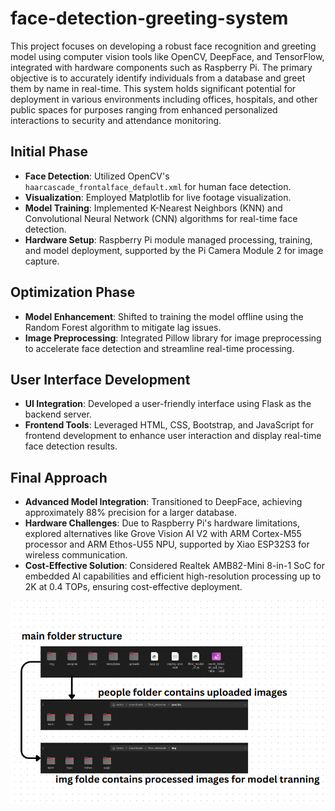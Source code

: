 # face-detection-greeting-system

This project focuses on developing a robust face recognition and greeting model using computer vision tools like OpenCV, DeepFace, and TensorFlow, integrated with hardware components such as Raspberry Pi. The primary objective is to accurately identify individuals from a database and greet them by name in real-time. This system holds significant potential for deployment in various environments including offices, hospitals, and other public spaces for purposes ranging from enhanced personalized interactions to security and attendance monitoring.

## Initial Phase

- **Face Detection**: Utilized OpenCV's `haarcascade_frontalface_default.xml` for human face detection.
- **Visualization**: Employed Matplotlib for live footage visualization.
- **Model Training**: Implemented K-Nearest Neighbors (KNN) and Convolutional Neural Network (CNN) algorithms for real-time face detection.
- **Hardware Setup**: Raspberry Pi module managed processing, training, and model deployment, supported by the Pi Camera Module 2 for image capture.

## Optimization Phase

- **Model Enhancement**: Shifted to training the model offline using the Random Forest algorithm to mitigate lag issues.
- **Image Preprocessing**: Integrated Pillow library for image preprocessing to accelerate face detection and streamline real-time processing.

## User Interface Development

- **UI Integration**: Developed a user-friendly interface using Flask as the backend server.
- **Frontend Tools**: Leveraged HTML, CSS, Bootstrap, and JavaScript for frontend development to enhance user interaction and display real-time face detection results.

## Final Approach

- **Advanced Model Integration**: Transitioned to DeepFace, achieving approximately 88% precision for a larger database.
- **Hardware Challenges**: Due to Raspberry Pi's hardware limitations, explored alternatives like Grove Vision AI V2 with ARM Cortex-M55 processor and ARM Ethos-U55 NPU, supported by Xiao ESP32S3 for wireless communication.
- **Cost-Effective Solution**: Considered Realtek AMB82-Mini 8-in-1 SoC for embedded AI capabilities and efficient high-resolution processing up to 2K at 0.4 TOPs, ensuring cost-effective deployment.

![working image](https://raw.githubusercontent.com/kumarvishwajeettrivedi/face-detection-greeting-system/main/Screenshot%20from%202024-07-04%2018-18-29.png)
